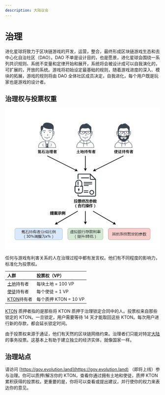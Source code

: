 ```yaml
---
description: 大陆议会
---
```


# 治理

进化星球将致力于区块链游戏的开发，运营，整合，最终形成区块链游戏生态和去中心化自治社区（DAO）。DAO 不单是设计目的，也是愿景，进化星球会围绕一系列共识规则、系统不变量和定律开始和展开，系统将会被设计成可以自我演化的，可扩展的，开放的系统。游戏将初始设定最基础的规则，随着游戏进度的深入、模块的拓展，游戏的规则将由 DAO 全体社区成员决定，自我进化，每个用户既是玩家也是游戏的设计者。

## 治理权与投票权重

![投票权来源](../../.gitbook/assets/voting-power-cn.png)

任何与游戏有利害关系的人在治理过程中都有发言权。他们有不同程度的影响力，标准化为投票权。

| 人群                                                       | 投票权（VP）          |
| :--------------------------------------------------------- | :-------------------- |
| [土地](../../getting-started/game-entities/land.md)持有者  | 每块土地 = 100 VP     |
| [使徒](../../getting-started/game-entities/apostle/)持有者 | 每个使徒 = 1 VP       |
| [KTON](../../getting-started/tokens/kton.md)持有者         | 每个质押 KTON = 10 VP |

[KTON](../../getting-started/tokens/kton.md) 质押者指的是那些将 KTON 质押于治理锁定合同中的人。投票权来自那些锁定的 KTON。一旦锁定，用户需要等待 14 天才能取回这些 KTON。每次用户进行新的存款，都会延长锁定时间。

由于投票权来源于通证，他们有天然的区块链网络约束。治理者们只能对特定[大陆](../../getting-started/game-entities/continent.md)的事务投票。这基本上有助于建立独立的经济实体，就像国家一样。

## 治理站点

请访问 [https://gov.evolution.land](https://gov.evolution.land) （即将上线）参与治理。你可以质押/解冻你的 KTON，查看你通过拥有土地和使徒，质押 KTON 累积获得的投票权。更重要的是，你将可以查看或提出建议，并行使你的权力来表达你的意见。





